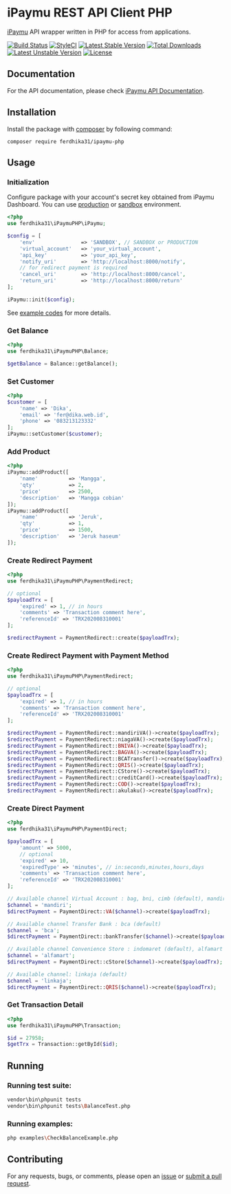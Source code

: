 iPaymu REST API Client PHP
==============

[iPaymu](https://ipaymu.com) API wrapper written in PHP for access from applications.

[![Build Status](https://travis-ci.org/ferdhika31/iPaymu-php.svg?branch=main)](https://travis-ci.org/ferdhika31/iPaymu-php)
[![StyleCI](https://github.styleci.io/repos/315871520/shield?branch=main)](https://github.styleci.io/repos/315871520)
[![Latest Stable Version](https://poser.pugx.org/ferdhika31/iPaymu-php/v/stable)](https://packagist.org/packages/ferdhika31/iPaymu-php)
[![Total Downloads](https://poser.pugx.org/ferdhika31/iPaymu-php/downloads)](https://packagist.org/packages/ferdhika31/iPaymu-php)
[![Latest Unstable Version](https://poser.pugx.org/ferdhika31/iPaymu-php/v/unstable)](https://packagist.org/packages/ferdhika31/iPaymu-php)
[![License](https://poser.pugx.org/ferdhika31/iPaymu-php/license)](https://packagist.org/packages/ferdhika31/iPaymu-php)

## Documentation

For the API documentation, please check [iPaymu API Documentation](https://ipaymu.com/en/api-documentation/).

## Installation

Install the package with [composer](https://getcomposer.org/) by following command:
```
composer require ferdhika31/ipaymu-php
```

## Usage

### Initialization
Configure package with your account's secret key obtained from iPaymu Dashboard. You can use [production](https://my.ipaymu.com/) or [sandbox](https://sandbox.ipaymu.com/) environment.

```php
<?php
use ferdhika31\iPaymuPHP\iPaymu;

$config = [
    'env'               => 'SANDBOX', // SANDBOX or PRODUCTION
    'virtual_account'   => 'your_virtual_account',
    'api_key'           => 'your_api_key',
    'notify_uri'        => 'http://localhost:8000/notify',
    // for redirect payment is required
    'cancel_uri'        => 'http://localhost:8000/cancel',
    'return_uri'        => 'http://localhost:8000/return'
];

iPaymu::init($config);
```
See [example codes](./examples) for more details.

### Get Balance
```php
<?php
use ferdhika31\iPaymuPHP\Balance;

$getBalance = Balance::getBalance();
```

### Set Customer
```php
<?php
$customer = [
    'name' => 'Dika',
    'email' => 'fer@dika.web.id',
    'phone' => '083213123332'
];
iPaymu::setCustomer($customer);
```

### Add Product
```php
<?php
iPaymu::addProduct([
    'name'          => 'Mangga',
    'qty'           => 2,
    'price'         => 2500,
    'description'   => 'Mangga cobian'
]);
iPaymu::addProduct([
    'name'          => 'Jeruk',
    'qty'           => 1,
    'price'         => 1500,
    'description'   => 'Jeruk haseum'
]);
```

### Create Redirect Payment
```php
<?php
use ferdhika31\iPaymuPHP\PaymentRedirect;

// optional
$payloadTrx = [
    'expired' => 1, // in hours
    'comments' => 'Transaction comment here',
    'referenceId' => 'TRX202008310001'
];

$redirectPayment = PaymentRedirect::create($payloadTrx);
```

### Create Redirect Payment with Payment Method
```php
<?php
use ferdhika31\iPaymuPHP\PaymentRedirect;

// optional
$payloadTrx = [
    'expired' => 1, // in hours
    'comments' => 'Transaction comment here',
    'referenceId' => 'TRX202008310001'
];

$redirectPayment = PaymentRedirect::mandiriVA()->create($payloadTrx);
$redirectPayment = PaymentRedirect::niagaVA()->create($payloadTrx);
$redirectPayment = PaymentRedirect::BNIVA()->create($payloadTrx);
$redirectPayment = PaymentRedirect::BAGVA()->create($payloadTrx);
$redirectPayment = PaymentRedirect::BCATransfer()->create($payloadTrx);
$redirectPayment = PaymentRedirect::QRIS()->create($payloadTrx);
$redirectPayment = PaymentRedirect::CStore()->create($payloadTrx);
$redirectPayment = PaymentRedirect::creditCard()->create($payloadTrx);
$redirectPayment = PaymentRedirect::COD()->create($payloadTrx);
$redirectPayment = PaymentRedirect::akulaku()->create($payloadTrx);
```

### Create Direct Payment
```php
<?php
use ferdhika31\iPaymuPHP\PaymentDirect;

$payloadTrx = [
    'amount' => 5000,
    // optional
    'expired' => 10,
    'expiredType' => 'minutes', // in:seconds,minutes,hours,days
    'comments' => 'Transaction comment here',
    'referenceId' => 'TRX202008310001'
];

// Available channel Virtual Account : bag, bni, cimb (default), mandiri
$channel = 'mandiri';
$directPayment = PaymentDirect::VA($channel)->create($payloadTrx);

// Available channel Transfer Bank : bca (default)
$channel = 'bca';
$directPayment = PaymentDirect::bankTransfer($channel)->create($payloadTrx);

// Available channel Convenience Store : indomaret (default), alfamart
$channel = 'alfamart';
$directPayment = PaymentDirect::cStore($channel)->create($payloadTrx);

// Available channel: linkaja (default)
$channel = 'linkaja';
$directPayment = PaymentDirect::QRIS($channel)->create($payloadTrx);
```

### Get Transaction Detail
```php
<?php
use ferdhika31\iPaymuPHP\Transaction;

$id = 27958;
$getTrx = Transaction::getById($id);
```

## Running

### Running test suite:

```bash
vendor\bin\phpunit tests
vendor\bin\phpunit tests\BalanceTest.php
```

### Running examples:

```bash
php examples\CheckBalanceExample.php
```

## Contributing

For any requests, bugs, or comments, please open an [issue](https://github.com/ferdhika31/iPaymu-php/issues) or [submit a pull request](https://github.com/ferdhika31/iPaymu-php/pulls).